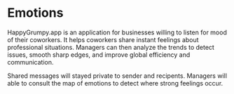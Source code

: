 # Emotions

HappyGrumpy.app is an application for businesses willing to listen for mood of their coworkers.
It helps coworkers share instant feelings about professional situations. Managers can then analyze the trends to detect issues, smooth sharp edges, and improve global efficiency and communication.

Shared messages will stayed private to sender and recipents. Managers will able to consult the map of emotions to detect where strong feelings occur.